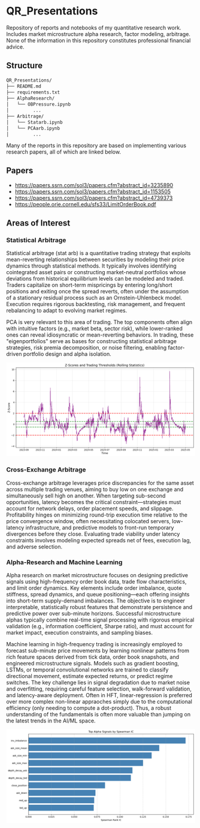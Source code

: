 # QR_Presentations
Repository of reports and notebooks of my quantitative research work. Includes market microstructure alpha research, factor modeling, arbitrage. None of the information in this repository constitutes professional financial advice.


## Structure
```
QR_Presentations/
├── README.md
├── requirements.txt
├── AlphaResearch/
│   └── OBPressure.ipynb 
│         ...
├── Arbitrage/ 
│   └── Statarb.ipynb 
│   └── PCAarb.ipynb 
│         ... 
```

Many of the reports in this repository are based on implementing various research papers, all of which are linked below. 

## Papers

- https://papers.ssrn.com/sol3/papers.cfm?abstract_id=3235890 
- https://papers.ssrn.com/sol3/papers.cfm?abstract_id=1153505 
- https://papers.ssrn.com/sol3/papers.cfm?abstract_id=4739373
- https://people.orie.cornell.edu/sfs33/LimitOrderBook.pdf

## Areas of Interest 

### Statistical Arbitrage 

Statistical arbitrage (stat arb) is a quantitative trading strategy that exploits mean-reverting relationships between securities by modeling their price dynamics through statistical methods. It typically involves identifying cointegrated asset pairs or constructing market-neutral portfolios whose deviations from historical equilibrium levels can be modeled and traded. Traders capitalize on short-term mispricings by entering long/short positions and exiting once the spread reverts, often under the assumption of a stationary residual process such as an Ornstein-Uhlenbeck model. Execution requires rigorous backtesting, risk management, and frequent rebalancing to adapt to evolving market regimes.

PCA is very relevant to this area of trading. The top components often align with intuitive factors (e.g., market beta, sector risk), while lower-ranked ones can reveal idiosyncratic or mean-reverting behaviors. In trading, these "eigenportfolios" serve as bases for constructing statistical arbitrage strategies, risk premia decomposition, or noise filtering, enabling factor-driven portfolio design and alpha isolation.

![Stat arb plot](resources/statarb.png)

### Cross-Exchange Arbitrage 

Cross-exchange arbitrage leverages price discrepancies for the same asset across multiple trading venues, aiming to buy low on one exchange and simultaneously sell high on another. When targeting sub-second opportunities, latency becomes the critical constraint—strategies must account for network delays, order placement speeds, and slippage. Profitability hinges on minimizing round-trip execution time relative to the price convergence window, often necessitating colocated servers, low-latency infrastructure, and predictive models to front-run temporary divergences before they close. Evaluating trade viability under latency constraints involves modeling expected spreads net of fees, execution lag, and adverse selection.

### Alpha-Research and Machine Learning

Alpha research on market microstructure focuses on designing predictive signals using high-frequency order book data, trade flow characteristics, and limit order dynamics. Key elements include order imbalance, quote stiffness, spread dynamics, and queue positioning—each offering insights into short-term supply-demand imbalances. The objective is to engineer interpretable, statistically robust features that demonstrate persistence and predictive power over sub-minute horizons. Successful microstructure alphas typically combine real-time signal processing with rigorous empirical validation (e.g., information coefficient, Sharpe ratio), and must account for market impact, execution constraints, and sampling biases.

Machine learning in high-frequency trading is increasingly employed to forecast sub-minute price movements by learning nonlinear patterns from rich feature spaces derived from tick data, order book snapshots, and engineered microstructure signals. Models such as gradient boosting, LSTMs, or temporal convolutional networks are trained to classify directional movement, estimate expected returns, or predict regime switches. The key challenge lies in signal degradation due to market noise and overfitting, requiring careful feature selection, walk-forward validation, and latency-aware deployment. Often in HFT, linear-regression is preferred over more complex non-linear appraoches simply due to the computational efficiency (only needing to compute a dot-product). Thus, a robust understanding of the fundamentals is often more valuable than jumping on the latest trends in the AI/ML space.

![Stat arb plot](resources/alphas.png)
